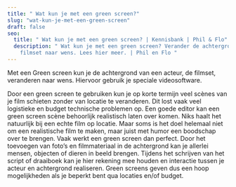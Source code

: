 ```yaml
---
title: " Wat kun je met een green screen?"
slug: "wat-kun-je-met-een-green-screen"
draft: false
seo:
  title: " Wat kun je met een green screen? | Kennisbank | Phil & Flo"
  description: " Wat kun je met een green screen? Verander de achtergrond van een
    filmset naar wens. Lees hier meer. | Phil en Flo "
---
```

Met een Green screen kun je de achtergrond van een acteur, de filmset, veranderen naar wens. Hiervoor gebruik je speciale videosoftware.

Door een green screen te gebruiken kun je op korte termijn veel scènes van je film schieten zonder van locatie te veranderen. Dit lost vaak veel logistieke en budget technische problemen op. Een goede editor kan een green screen scène behoorlijk realistisch laten over komen. Niks haalt het natuurlijk bij een echte film op locatie. Maar soms is het doel helemaal niet om een realistische film te maken, maar juist met humor een boodschap over te brengen. Vaak werkt een green screen dan perfect. Door het toevoegen van foto’s en filmmateriaal in de achtergrond kan je allerlei mensen, objecten of dieren in beeld brengen. Tijdens het schrijven van het script of draaiboek kan je hier rekening mee houden en interactie tussen je acteur en achtergrond realiseren. Green screens geven dus een hoop mogelijkheden als je beperkt bent qua locaties en/of budget.